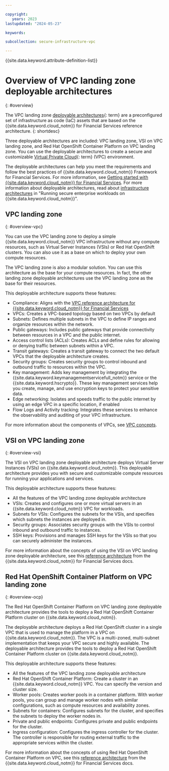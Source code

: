 ```yaml
---

copyright:
   years: 2023
lastupdated: "2024-05-23"

keywords:

subcollection: secure-infrastructure-vpc

---
```


{{site.data.keyword.attribute-definition-list}}

# Overview of VPC landing zone deployable architectures
{: #overview}

The VPC landing zone [deployable architectures](#x10293733){: term} are a preconfigured set of infrastructure as code (IaC) assets that are based on the {{site.data.keyword.cloud_notm}} for Financial Services reference architecture.
{: shortdesc}

Three deployable architectures are included: VPC landing zone, VSI on VPC landing zone, and Red Hat OpenShift Container Platform on VPC landing zone. You can use the deployable architectures to create a secure and customizable [Virtual Private Cloud](#x4585403){: term} (VPC) environment.

The deployable architectures can help you meet the requirements and follow the best practices of {{site.data.keyword.cloud_notm}} Framework for Financial Services. For more information, see [Getting started with {{site.data.keyword.cloud_notm}} for Financial Services](/docs/framework-financial-services). For more information about deployable architectures, read about [infrastructure architectures](/docs/overview?topic=overview-secure-enterprise#define-architecture) in "Running secure enterprise workloads on {{site.data.keyword.cloud_notm}}".

## VPC landing zone
{: #overview-vpc}


You can use the VPC landing zone to deploy a simple {{site.data.keyword.cloud_notm}} VPC infrastructure without any compute resources, such as Virtual Server Instances (VSIs) or Red Hat OpenShift clusters. You can also use it as a base on which to deploy your own compute resources.

The VPC landing zone is also a modular solution. You can use this architecture as the base for your compute resources. In fact, the other landing zone deployable architectures use the VPC landing zone as the base for their resources.

This deployable architecture supports these features:

- Compliance: Aligns with the [VPC reference architecture for {{site.data.keyword.cloud_notm}} for Financial Services](/docs/framework-financial-services?topic=framework-financial-services-vpc-architecture-about)
- VPCs: Creates a VPC-based topology based on two VPCs by default
- Subnets: Defines multiple subnets in the VPC to define IP ranges and organize resources within the network.
- Public gateways: Includes public gateways that provide connectivity between resources in a VPC and the public internet.
- Access control lists (ACLs): Creates ACLs and define rules for allowing or denying traffic between subnets within a VPC.
- Transit gateways: Creates a transit gateway to connect the two default VPCs that the deployable architecture creates.
- Security groups: Creates security groups to control inbound and outbound traffic to resources within the VPC.
- Key management: Adds key management by integrating the {{site.data.keyword.keymanagementservicefull_notm}} service or the {{site.data.keyword.hscrypto}}. These key management services help you create, manage, and use encryption keys to protect your sensitive data.
- Edge networking: Isolates and speeds traffic to the public internet by using an edge VPC in a specific location, if enabled
- Flow Logs and Activity tracking: Integrates these services to enhance the observability and auditing of your VPC infrastructure.


For more information about the components of VPCs, see [VPC concepts](/docs/framework-financial-services?topic=framework-financial-services-vpc-architecture-concepts).

## VSI on VPC landing zone
{: #overview-vsi}

The VSI on VPC landing zone deployable architecture deploys Virtual Server Instances (VSIs) on {{site.data.keyword.cloud_notm}}. This deployable architecture provides you with secure and customizable compute resources for running your applications and services.

This deployable architecture supports these features:

- All the features of the VPC landing zone deployable architecture
- VSIs: Creates and configures one or more virtual servers in an {{site.data.keyword.cloud_notm}} VPC for workloads.
- Subnets for VSIs: Configures the subnets for the VSIs, and specifies which subnets the instances are deployed in.
- Security groups: Associates security groups with the VSIs to control inbound and outbound traffic to instances.
- SSH keys: Provisions and manages SSH keys for the VSIs so that you can securely administer the instances.



For more information about the concepts of using the VSI on VPC landing zone deployable architecture, see this [reference architecture](/docs/framework-financial-services?topic=framework-financial-services-vpc-architecture-detailed-vsi) from the {{site.data.keyword.cloud_notm}} for Financial Services docs.

## Red Hat OpenShift Container Platform on VPC landing zone
{: #overview-ocp}

The Red Hat OpenShift Container Platform on VPC landing zone deployable architecture provides the tools to deploy a Red Hat OpenShift Container Platform cluster on {{site.data.keyword.cloud_notm}}.

The deployable architecture deploys a Red Hat OpenShift cluster in a single VPC that is used to manage the platform in a VPC on {{site.data.keyword.cloud_notm}}. The VPC is a multi-zoned, multi-subnet implementation that keeps your VPC secure and highly available. The deployable architecture provides the tools to deploy a Red Hat OpenShift Container Platform cluster on {{site.data.keyword.cloud_notm}}.

This deployable architecture supports these features:

- All the features of the VPC landing zone deployable architecture
- Red Hat OpenShift Container Platform: Create a cluster in an {{site.data.keyword.cloud_notm}} VPC. You can specify the version and cluster size.
- Worker pools: Creates worker pools in a container platform. With worker pools, you can group and manage worker nodes with similar configurations, such as compute resources and availability zones.
- Subnets for containers: Configures subnets for the cluster, and specifies the subnets to deploy the worker nodes in.
- Private and public endpoints: Configures private and public endpoints for the cluster.
- Ingress configuration: Configures the ingress controller for the cluster. The controller is responsible for routing external traffic to the appropriate services within the cluster.

For more information about the concepts of using Red Hat OpenShift Container Platform on VPC, see this [reference architecture](/docs/framework-financial-services?topic=framework-financial-services-vpc-architecture-detailed-openshift) from the {{site.data.keyword.cloud_notm}} for Financial Services docs.
